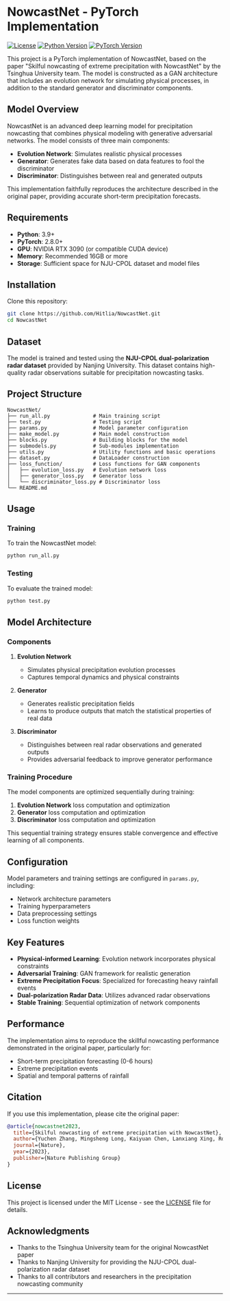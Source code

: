 # NowcastNet - PyTorch Implementation

[![License](https://img.shields.io/badge/license-MIT-blue.svg)](LICENSE)
[![Python Version](https://img.shields.io/badge/python-3.9%2B-blue)](https://www.python.org/)
[![PyTorch Version](https://img.shields.io/badge/pytorch-2.8.0%2B-red)](https://pytorch.org/)

This project is a PyTorch implementation of NowcastNet, based on the paper "Skilful nowcasting of extreme precipitation with NowcastNet" by the Tsinghua University team. The model is constructed as a GAN architecture that includes an evolution network for simulating physical processes, in addition to the standard generator and discriminator components.

## Model Overview

NowcastNet is an advanced deep learning model for precipitation nowcasting that combines physical modeling with generative adversarial networks. The model consists of three main components:

- **Evolution Network**: Simulates realistic physical processes
- **Generator**: Generates fake data based on data features to fool the discriminator
- **Discriminator**: Distinguishes between real and generated outputs

This implementation faithfully reproduces the architecture described in the original paper, providing accurate short-term precipitation forecasts.

## Requirements

- **Python**: 3.9+
- **PyTorch**: 2.8.0+
- **GPU**: NVIDIA RTX 3090 (or compatible CUDA device)
- **Memory**: Recommended 16GB or more
- **Storage**: Sufficient space for NJU-CPOL dataset and model files

## Installation

Clone this repository:
```bash
git clone https://github.com/Hitlia/NowcastNet.git
cd NowcastNet
```

## Dataset

The model is trained and tested using the **NJU-CPOL dual-polarization radar dataset** provided by Nanjing University. This dataset contains high-quality radar observations suitable for precipitation nowcasting tasks.

## Project Structure

```
NowcastNet/
├── run_all.py              # Main training script
├── test.py                 # Testing script
├── params.py               # Model parameter configuration
├── make_model.py           # Main model construction
├── blocks.py               # Building blocks for the model
├── submodels.py            # Sub-modules implementation
├── utils.py                # Utility functions and basic operations
├── dataset.py              # DataLoader construction
├── loss_function/          # Loss functions for GAN components
│   ├── evolution_loss.py   # Evolution network loss
│   ├── generator_loss.py   # Generator loss
│   └── discriminator_loss.py # Discriminator loss
└── README.md
```

## Usage

### Training
To train the NowcastNet model:
```bash
python run_all.py
```

### Testing
To evaluate the trained model:
```bash
python test.py
```

## Model Architecture

### Components

1. **Evolution Network**
   - Simulates physical precipitation evolution processes
   - Captures temporal dynamics and physical constraints

2. **Generator**
   - Generates realistic precipitation fields
   - Learns to produce outputs that match the statistical properties of real data

3. **Discriminator**
   - Distinguishes between real radar observations and generated outputs
   - Provides adversarial feedback to improve generator performance

### Training Procedure

The model components are optimized sequentially during training:
1. **Evolution Network** loss computation and optimization
2. **Generator** loss computation and optimization  
3. **Discriminator** loss computation and optimization

This sequential training strategy ensures stable convergence and effective learning of all components.

## Configuration

Model parameters and training settings are configured in `params.py`, including:
- Network architecture parameters
- Training hyperparameters
- Data preprocessing settings
- Loss function weights

## Key Features

- **Physical-informed Learning**: Evolution network incorporates physical constraints
- **Adversarial Training**: GAN framework for realistic generation
- **Extreme Precipitation Focus**: Specialized for forecasting heavy rainfall events
- **Dual-polarization Radar Data**: Utilizes advanced radar observations
- **Stable Training**: Sequential optimization of network components

## Performance

The implementation aims to reproduce the skillful nowcasting performance demonstrated in the original paper, particularly for:
- Short-term precipitation forecasting (0-6 hours)
- Extreme precipitation events
- Spatial and temporal patterns of rainfall

## Citation

If you use this implementation, please cite the original paper:

```bibtex
@article{nowcastnet2023,
  title={Skilful nowcasting of extreme precipitation with NowcastNet},
  author={Yuchen Zhang, Mingsheng Long, Kaiyuan Chen, Lanxiang Xing, Ronghua Jin, Michael I. Jordan and Jianmin Wang},
  journal={Nature},
  year={2023},
  publisher={Nature Publishing Group}
}
```

## License

This project is licensed under the MIT License - see the [LICENSE](LICENSE) file for details.


## Acknowledgments

- Thanks to the Tsinghua University team for the original NowcastNet paper
- Thanks to Nanjing University for providing the NJU-CPOL dual-polarization radar dataset
- Thanks to all contributors and researchers in the precipitation nowcasting community

---
